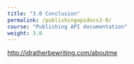 ```yaml
---
title: "3.0 Conclusion"
permalink: /publishingapidocs3-0/
course: "Publishing API documentation"
weight: 3.0
---
```


http://idratherbewriting.com/aboutme
